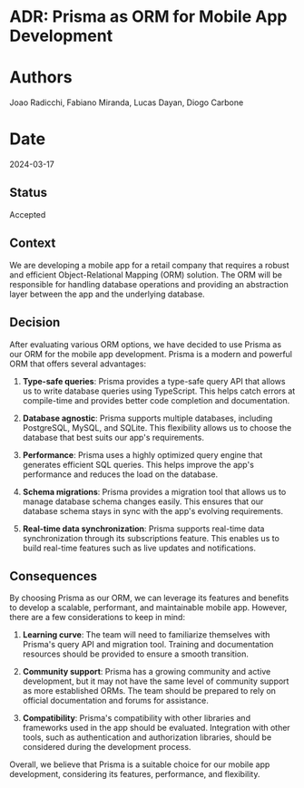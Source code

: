 # ADR: Prisma as ORM for Mobile App Development

# Authors

Joao Radicchi, Fabiano Miranda, Lucas Dayan, Diogo Carbone

# Date

2024-03-17

## Status

Accepted

## Context

We are developing a mobile app for a retail company that requires a robust and efficient Object-Relational Mapping (ORM) solution. The ORM will be responsible for handling database operations and providing an abstraction layer between the app and the underlying database.

## Decision

After evaluating various ORM options, we have decided to use Prisma as our ORM for the mobile app development. Prisma is a modern and powerful ORM that offers several advantages:

1. **Type-safe queries**: Prisma provides a type-safe query API that allows us to write database queries using TypeScript. This helps catch errors at compile-time and provides better code completion and documentation.

2. **Database agnostic**: Prisma supports multiple databases, including PostgreSQL, MySQL, and SQLite. This flexibility allows us to choose the database that best suits our app's requirements.

3. **Performance**: Prisma uses a highly optimized query engine that generates efficient SQL queries. This helps improve the app's performance and reduces the load on the database.

4. **Schema migrations**: Prisma provides a migration tool that allows us to manage database schema changes easily. This ensures that our database schema stays in sync with the app's evolving requirements.

5. **Real-time data synchronization**: Prisma supports real-time data synchronization through its subscriptions feature. This enables us to build real-time features such as live updates and notifications.

## Consequences

By choosing Prisma as our ORM, we can leverage its features and benefits to develop a scalable, performant, and maintainable mobile app. However, there are a few considerations to keep in mind:

1. **Learning curve**: The team will need to familiarize themselves with Prisma's query API and migration tool. Training and documentation resources should be provided to ensure a smooth transition.

2. **Community support**: Prisma has a growing community and active development, but it may not have the same level of community support as more established ORMs. The team should be prepared to rely on official documentation and forums for assistance.

3. **Compatibility**: Prisma's compatibility with other libraries and frameworks used in the app should be evaluated. Integration with other tools, such as authentication and authorization libraries, should be considered during the development process.

Overall, we believe that Prisma is a suitable choice for our mobile app development, considering its features, performance, and flexibility.
